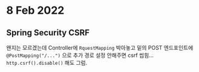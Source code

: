 # 8 Feb 2022   
   
## Spring Security CSRF   
   
왠지는 모르겠는데 Controller에 `RquestMapping` 박아놓고 밑의 POST 엔드포인트에 `@PostMapping("/...")` 으로 추가 경로 설정 안해주면 csrf 씹힘... `http.csrf().disable()` 해도 그럼.    
   
